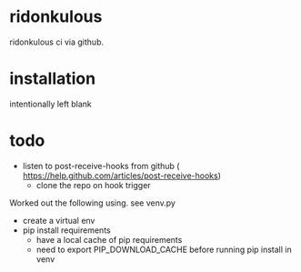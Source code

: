 ridonkulous
===========

ridonkulous ci via github. 


installation
============

intentionally left blank


todo
====

* listen to post-receive-hooks from github ( https://help.github.com/articles/post-receive-hooks)
  * clone the repo on hook trigger 
  
Worked out the following using. see venv.py

* create a virtual env
* pip install requirements
  * have a local cache of pip requirements
  * need to export PIP_DOWNLOAD_CACHE before running pip install in venv
